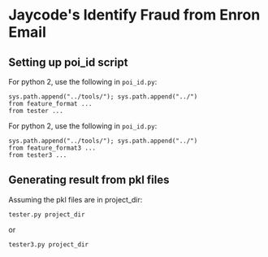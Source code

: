 # Jaycode's Identify Fraud from Enron Email

## Setting up poi_id script

For python 2, use the following in `poi_id.py`:

```
sys.path.append("../tools/"); sys.path.append("../")
from feature_format ...
from tester ...
```

For python 2, use the following in `poi_id.py`:

```
sys.path.append("../tools/"); sys.path.append("../")
from feature_format3 ...
from tester3 ...
```

## Generating result from pkl files

Assuming the pkl files are in project_dir:

```
tester.py project_dir
```

or

```
tester3.py project_dir
```
